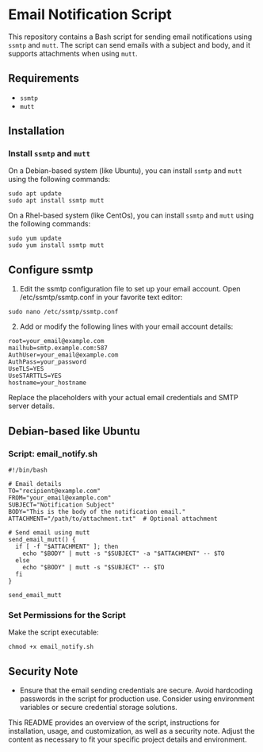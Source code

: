 # Email Notification Script

This repository contains a Bash script for sending email notifications using `ssmtp` and `mutt`. The script can send emails with a subject and body, and it supports attachments when using `mutt`.

## Requirements

- `ssmtp`
- `mutt`

## Installation

### Install `ssmtp` and `mutt`

On a Debian-based system (like Ubuntu), you can install `ssmtp` and `mutt` using the following commands:

```
sudo apt update
sudo apt install ssmtp mutt
```
On a Rhel-based system (like CentOs), you can install `ssmtp` and `mutt` using the following commands:

```
sudo yum update
sudo yum install ssmtp mutt
```

## Configure ssmtp
1. Edit the ssmtp configuration file to set up your email account. Open /etc/ssmtp/ssmtp.conf in your favorite text editor:
```
sudo nano /etc/ssmtp/ssmtp.conf
```
2. Add or modify the following lines with your email account details:
```
root=your_email@example.com
mailhub=smtp.example.com:587
AuthUser=your_email@example.com
AuthPass=your_password
UseTLS=YES
UseSTARTTLS=YES
hostname=your_hostname
```
Replace the placeholders with your actual email credentials and SMTP server details.


## Debian-based like Ubuntu
### Script: email_notify.sh
```
#!/bin/bash

# Email details
TO="recipient@example.com"
FROM="your_email@example.com"
SUBJECT="Notification Subject"
BODY="This is the body of the notification email."
ATTACHMENT="/path/to/attachment.txt"  # Optional attachment

# Send email using mutt
send_email_mutt() {
  if [ -f "$ATTACHMENT" ]; then
    echo "$BODY" | mutt -s "$SUBJECT" -a "$ATTACHMENT" -- $TO
  else
    echo "$BODY" | mutt -s "$SUBJECT" -- $TO
  fi
}

send_email_mutt 

```

### Set Permissions for the Script
Make the script executable:
```
chmod +x email_notify.sh
```
## Security Note

-   Ensure that the email sending credentials are secure. Avoid hardcoding passwords in the script for production use. Consider using environment variables or secure credential storage solutions.


This README provides an overview of the script, instructions for installation, usage, and customization, as well as a security note. Adjust the content as necessary to fit your specific project details and environment.
